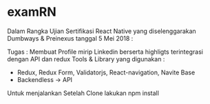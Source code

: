# examRN

Dalam Rangka Ujian Sertifikasi React Native yang diselenggarakan Dumbways & Preinexus tanggal 5 Mei 2018 :

Tugas : Membuat Profile mirip Linkedin berserta highligts terintegrasi dengan API dan redux
Tools & Library yang digunakan :
- Redux, Redux Form, Validatorjs, React-navigation, Navite Base
- Backendless -> API

Untuk menjalankan Setelah Clone lakukan npm install